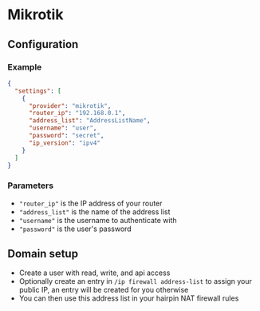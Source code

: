 # Mikrotik

## Configuration

### Example

```json
{
  "settings": [
    {
      "provider": "mikrotik",
      "router_ip": "192.168.0.1",
      "address_list": "AddressListName",
      "username": "user",
      "password": "secret",
      "ip_version": "ipv4"
    }
  ]
}
```

### Parameters

- `"router_ip"` is the IP address of your router
- `"address_list"` is the name of the address list
- `"username"` is the username to authenticate with
- `"password"` is the user's password

## Domain setup

- Create a user with read, write, and api access
- Optionally create an entry in `/ip firewall address-list` to assign your public IP, an entry will be created for you otherwise
- You can then use this address list in your hairpin NAT firewall rules
